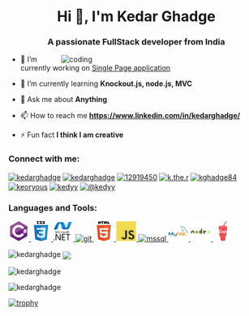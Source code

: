 <h1 align="center">Hi 👋, I'm Kedar Ghadge</h1>
<h3 align="center">A passionate FullStack developer from India</h3>

<img align="right" alt="coding" width="400" src="https://camo.githubusercontent.com/c1dcb74cc1c1835b1d716f5051499a2814c683c806b15f04b0eba492863703e9/68747470733a2f2f63646e2e6472696262626c652e636f6d2f75736572732f3733303730332f73637265656e73686f74732f363538313234332f6176656e746f2e676966">



- 🔭 I’m currently working on [Single Page application](https://github.com/KedarGhadge/SPA.git)

- 🌱 I’m currently learning **Knockout.js, node.js, MVC**

- 💬 Ask me about **Anything**

- 📫 How to reach me **https://www.linkedin.com/in/kedarghadge/**

- ⚡ Fun fact **I think I am creative**

<h3 align="left">Connect with me:</h3>
<p align="left">
<a href="https://codepen.io/kedarghadge" target="blank"><img align="center" src="https://raw.githubusercontent.com/rahuldkjain/github-profile-readme-generator/master/src/images/icons/Social/codepen.svg" alt="kedarghadge" height="30" width="40" /></a>
<a href="https://linkedin.com/in/kedarghadge" target="blank"><img align="center" src="https://raw.githubusercontent.com/rahuldkjain/github-profile-readme-generator/master/src/images/icons/Social/linked-in-alt.svg" alt="kedarghadge" height="30" width="40" /></a>
<a href="https://stackoverflow.com/users/12919450" target="blank"><img align="center" src="https://raw.githubusercontent.com/rahuldkjain/github-profile-readme-generator/master/src/images/icons/Social/stack-overflow.svg" alt="12919450" height="30" width="40" /></a>
<a href="https://instagram.com/k.the.r" target="blank"><img align="center" src="https://raw.githubusercontent.com/rahuldkjain/github-profile-readme-generator/master/src/images/icons/Social/instagram.svg" alt="k.the.r" height="30" width="40" /></a>
<a href="https://www.hackerrank.com/kedyy" target="blank"><img align="center" src="https://raw.githubusercontent.com/rahuldkjain/github-profile-readme-generator/master/src/images/icons/Social/hackerrank.svg" alt="kghadge84" height="30" width="40" /></a>
<a href="https://www.youtube.com/channel/UCWCCM7YtgtYV43JVTpAdztg" target="blank"><img align="center" src="https://raw.githubusercontent.com/rahuldkjain/github-profile-readme-generator/master/src/images/icons/Social/youtube.svg" alt="keoryous" height="30" width="40" /></a>
<a href="https://www.leetcode.com/kedyy" target="blank"><img align="center" src="https://raw.githubusercontent.com/rahuldkjain/github-profile-readme-generator/master/src/images/icons/Social/leet-code.svg" alt="kedyy" height="30" width="40" /></a>
<a href="https://www.hackerearth.com/@kedyy" target="blank"><img align="center" src="https://raw.githubusercontent.com/rahuldkjain/github-profile-readme-generator/master/src/images/icons/Social/hackerearth.svg" alt="@kedyy" height="30" width="40" /></a>
</p>

<h3 align="left">Languages and Tools:</h3>
<p align="left"> <a href="https://www.w3schools.com/cs/" target="_blank" rel="noreferrer"> <img src="https://raw.githubusercontent.com/devicons/devicon/master/icons/csharp/csharp-original.svg" alt="csharp" width="40" height="40"/> </a> <a href="https://www.w3schools.com/css/" target="_blank" rel="noreferrer"> <img src="https://raw.githubusercontent.com/devicons/devicon/master/icons/css3/css3-original-wordmark.svg" alt="css3" width="40" height="40"/> </a> <a href="https://dotnet.microsoft.com/" target="_blank" rel="noreferrer"> <img src="https://raw.githubusercontent.com/devicons/devicon/master/icons/dot-net/dot-net-original-wordmark.svg" alt="dotnet" width="40" height="40"/> </a> <a href="https://git-scm.com/" target="_blank" rel="noreferrer"> <img src="https://www.vectorlogo.zone/logos/git-scm/git-scm-icon.svg" alt="git" width="40" height="40"/> </a> <a href="https://www.w3.org/html/" target="_blank" rel="noreferrer"> <img src="https://raw.githubusercontent.com/devicons/devicon/master/icons/html5/html5-original-wordmark.svg" alt="html5" width="40" height="40"/> </a> <a href="https://developer.mozilla.org/en-US/docs/Web/JavaScript" target="_blank" rel="noreferrer"> <img src="https://raw.githubusercontent.com/devicons/devicon/master/icons/javascript/javascript-original.svg" alt="javascript" width="40" height="40"/> </a> <a href="https://www.microsoft.com/en-us/sql-server" target="_blank" rel="noreferrer"> <img src="https://www.svgrepo.com/show/303229/microsoft-sql-server-logo.svg" alt="mssql" width="40" height="40"/> </a> <a href="https://www.mysql.com/" target="_blank" rel="noreferrer"> <img src="https://raw.githubusercontent.com/devicons/devicon/master/icons/mysql/mysql-original-wordmark.svg" alt="mysql" width="40" height="40"/> </a> <a href="https://nodejs.org" target="_blank" rel="noreferrer"> <img src="https://raw.githubusercontent.com/devicons/devicon/master/icons/nodejs/nodejs-original-wordmark.svg" alt="nodejs" width="40" height="40"/> </a> <a href="https://gulpjs.com" target="_blank" rel="noreferrer"> <img src="https://raw.githubusercontent.com/devicons/devicon/master/icons/gulp/gulp-plain.svg" alt="gulp" width="40" height="40"/> </a> </p>

<p><img align="left" src="https://github-readme-stats.vercel.app/api/top-langs?username=kedarghadge&show_icons=true&locale=en&layout=compact" alt="kedarghadge" /></p>

<p>&nbsp;<img align="center" width="45%" src="https://github-readme-stats.vercel.app/api?username=kedarghadge&show_icons=true&theme=d" /></p>

<p><img align="center" src="https://github-readme-streak-stats.herokuapp.com/?user=kedarghadge&" alt="kedarghadge" /></p>

<p align="left"> <img src="https://komarev.com/ghpvc/?username=kedarghadge&label=Profile%20views&color=0e75b6&style=for-the-badge" alt="kedarghadge" /> </p>

<!--<p align="left"> <a href="https://github.com/ryo-ma/github-profile-trophy"><img src="https://github-profile-trophy.vercel.app/?username=kedarghadge" alt="kedarghadge" /></a> </p>-->

[![trophy](https://github-profile-trophy.vercel.app/?username=kedarghadge&theme=nord)](https://github.com/ryo-ma/github-profile-trophy)
